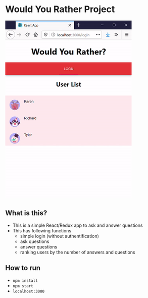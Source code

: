# Would You Rather Project

<img src='video.gif'>


## What is this?

- This is a simple React/Redux app to ask and answer questions
- This has following functions 
    - simple login (without authentification)
    - ask questions 
    - answer questions 
    - ranking users by the number of answers and questions 


## How to run 

- `npm install` 
- `npm start`
- `localhost:3000` 